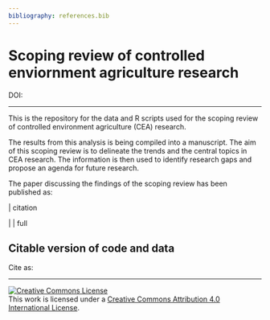 ```yaml
---
bibliography: references.bib
---
```


# Scoping review of controlled enviornment agriculture research

DOI:

------------------------------------------------------------------------

This is the repository for the data and R scripts used for the scoping review of controlled environment agriculture (CEA) research.

The results from this analysis is being compiled into a manuscript. The aim of this scoping review is to delineate the trends and the central topics in CEA research. The information is then used to identify research gaps and propose an agenda for future research.

The paper discussing the findings of the scoping review has been published as:

| citation

| 
| full

## Citable version of code and data

Cite as:

------------------------------------------------------------------------

<a rel="license" href="http://creativecommons.org/licenses/by/4.0/"><img src="https://i.creativecommons.org/l/by/4.0/88x31.png" alt="Creative Commons License" style="border-width:0"/></a><br />This work is licensed under a <a rel="license" href="http://creativecommons.org/licenses/by/4.0/">Creative Commons Attribution 4.0 International License</a>.
